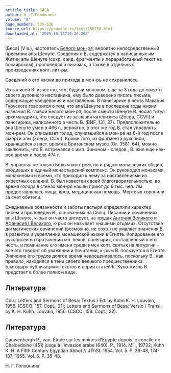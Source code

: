 ```yaml
---
article_title: ВИСА
author: Н. Г.Головнина
volume: '8'
page_numbers: 535-536
source_url: https://pravenc.ru/text/158750.html
downloaded_at: '2025-10-13T10:26:20Z'
---
```


[Беса] (V в.), настоятель [Белого мон-ря](<https://pravenc.ru/text/Белого мон-ря.html>), вероятно непосредственный преемник апы Шенуте. Сведения о В. содержатся в написанных им Житии апы Шенуте (сохр. саид. фрагменты и переработанный текст на бохайрском), проповедях и письмах, а также в отдельных произведениях копт. лит-ры.

Сведений о его жизни до прихода в мон-рь не сохранилось.

Из записей В. известно, что, будучи монахом, еще за 3 года до смерти своего духовного наставника, ему было доверено писать письма, содержащие увещевания и наставления. В панегирике в честь Макария Ткоуского говорится о том, что апа Шенуте в последние годы жизни назначил В. главой Белого мон-ря; после смерти Шенуте В. носил титул архимандрита, что следует из заглавия катехизиса (Zoega, CCVII) и панегирика, написанного в честь В. (BNF, 131, 37). Предположительно апа Шенуте умер в 466 г., вероятно, в этот же год В. стал управлять мон-рем. Он описывает голод, случившийся в мон-ре на 6-й год после смерти апы (Zoega, CCVI). Кроме того, из фрагмента рукописи, хранящейся в наст. время в Британском музее (Ог. 3581, 64), можно заключить, что В. встречался с имп. Зиноном - следов., В. жил еще нек-рое время и после 474 г.

В. управлял не только Белым мон-рем, но и рядом монашеских общин, входивших в единый монастырский комплекс. Он руководил монахами, монахинями и всеми, кто приходил к нему за наставлениями из окрестных селений. В. был известен своей благотворительностью, во время голода в стенах мон-ря нашли приют до 6 тыс. чел. Им предоставлялась пища, кров, медицинская помощь. Мертвых хоронили за счет обители.

Ежедневные обязанности и заботы пастыря определили характер писем и проповедей В., основанных на Свящ. Писании и сочинениях апы Шенуте, к-рые он часто цитирует, на трудах [Антония Великого](<https://pravenc.ru/text/Антоний Великий.html>) и [Афанасия I Великого](<https://pravenc.ru/text/Афанасий I Великий.html>), к-рых он называет «нашими отцами». Отсутствие догматических сочинений (возможно, не сохр.) не умаляет значения В. в развитии и укреплении монашеской жизни в Египте. Копирование его рукописей на протяжении мн. веков, панегирик, составленный в его честь, и поминание его имени среди имен копт. святых на литургии - все это говорит об уважении и почитании, к-рым В. пользуется в Египте. Значение его трудов долгое время недооценивалось, поскольку В., как правило, находился в тени своего великого предшественника. Благодаря публикациям текстов и серии статей К. Куна жизнь В. предстает в более полном виде.

## Литература

Cоч.: Letters and Sermons of Besa: Textus / Ed. by Kuhn K. H. Louvain, 1956. (CSCO; 157. Copt.; 21); Letters and Sermons of Besa: Versio / Transl. by K. H. Kuhn. Louvain, 1956. (CSCO; 158. Copt.; 22).

## Литература

Cauwenbergh P., van. Étude sur les moines d'Égypte depuis le concile de Chalcedoine (451) jusqu'à l'invasion arabe (640). P., 1914. Mil., 19732; Kuhn К. Н. A Fifth Century Egyptian Abbot // JThSt. 1954. Vol. 5. P. 36-48, 174-187; 1955. Vol. 6. P. 35-48.

Н. Г.  Головнина
